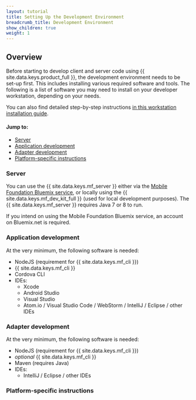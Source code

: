 ```yaml
---
layout: tutorial
title: Setting Up the Development Environment
breadcrumb_title: Development Environment
show_children: true
weight: 1
---
```

<!-- NLS_CHARSET=UTF-8 -->
## Overview
Before starting to develop client and server code using {{ site.data.keys.product_full }}, the development environment needs to be set-up first. This includes installing various required software and tools. The following is a list of software you may need to install on your developer workstation, depending on your needs.

You can also find detailed step-by-step instructions [in this workstation installation guide](mobilefirst/installation-guide/).

#### Jump to:

* [Server](#server)
* [Application development](#application-development)
* [Adapter development](#adapter-development)
* [Platform-specific instructions](#platform-specific-instructions)

### Server
You can use the {{ site.data.keys.mf_server }} either via the [Mobile Foundation Bluemix service](../../bluemix/using-mobile-foundation), or locally using the {{ site.data.keys.mf_dev_kit_full }} (used for local development purposes). The {{ site.data.keys.mf_server }} requires Java 7 or 8 to run.

If you intend on using the Mobile Foundation Bluemix service, an account on Bluemix.net is required.

### Application development
At the very minimum, the following software is needed:

* NodeJS (requirement for {{ site.data.keys.mf_cli }})
* {{ site.data.keys.mf_cli }}
* Cordova CLI
* IDEs:
    - Xcode
    - Android Studio
    - Visual Studio
    - Atom.io / Visual Studio Code / WebStorm / IntelliJ / Eclipse / other IDEs

### Adapter development
At the very minimum, the following software is needed:

* NodeJS (requirement for {{ site.data.keys.mf_cli }})
* *optional* {{ site.data.keys.mf_cli }}
* Maven (requires Java)
* IDEs:
    - IntelliJ / Eclipse / other IDEs

### Platform-specific instructions
